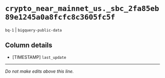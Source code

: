 # `crypto_near_mainnet_us._sbc_2fa85eb89e1245a0a8fcfc8c3605fc5f`
`bq-1` | `bigquery-public-data`

## Column details
* [TIMESTAMP] `last_update`

-------------------------------------------------------------------------------
*Do not make edits above this line.*
